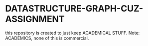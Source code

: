 # DATASTRUCTURE-GRAPH-CUZ-ASSIGNMENT
this repository is created to just keep ACADEMICAL STUFF. Note: ACADEMICS, none of this is commercial.
